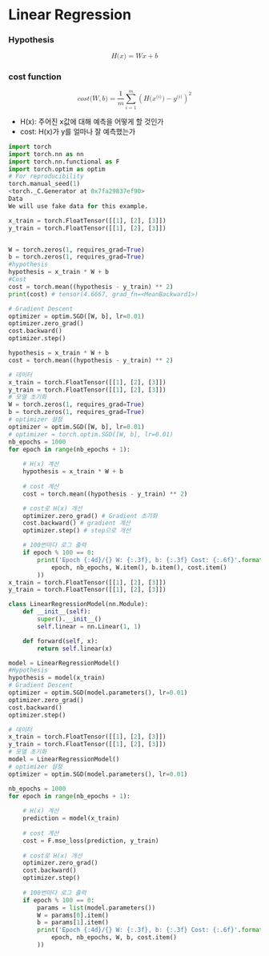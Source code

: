 # Linear Regression

### Hypothesis
<math xmlns="http://www.w3.org/1998/Math/MathML" display="block">
  <mi>H</mi>
  <mo stretchy="false">(</mo>
  <mi>x</mi>
  <mo stretchy="false">)</mo>
  <mo>=</mo>
  <mi>W</mi>
  <mi>x</mi>
  <mo>+</mo>
  <mi>b</mi>
</math>

### cost function
<math xmlns="http://www.w3.org/1998/Math/MathML" display="block">
  <mi>c</mi>
  <mi>o</mi>
  <mi>s</mi>
  <mi>t</mi>
  <mo stretchy="false">(</mo>
  <mi>W</mi>
  <mo>,</mo>
  <mi>b</mi>
  <mo stretchy="false">)</mo>
  <mo>=</mo>
  <mfrac>
    <mn>1</mn>
    <mi>m</mi>
  </mfrac>
  <munderover>
    <mo data-mjx-texclass="OP">&#x2211;</mo>
    <mrow data-mjx-texclass="ORD">
      <mi>i</mi>
      <mo>=</mo>
      <mn>1</mn>
    </mrow>
    <mi>m</mi>
  </munderover>
  <msup>
    <mrow data-mjx-texclass="INNER">
      <mo data-mjx-texclass="OPEN">(</mo>
      <mi>H</mi>
      <mo stretchy="false">(</mo>
      <msup>
        <mi>x</mi>
        <mrow data-mjx-texclass="ORD">
          <mo stretchy="false">(</mo>
          <mi>i</mi>
          <mo stretchy="false">)</mo>
        </mrow>
      </msup>
      <mo stretchy="false">)</mo>
      <mo>&#x2212;</mo>
      <msup>
        <mi>y</mi>
        <mrow data-mjx-texclass="ORD">
          <mo stretchy="false">(</mo>
          <mi>i</mi>
          <mo stretchy="false">)</mo>
        </mrow>
      </msup>
      <mo data-mjx-texclass="CLOSE">)</mo>
    </mrow>
    <mn>2</mn>
  </msup>
</math>

- H(x): 주어진 x값에 대해 예측을 어떻게 할 것인가
- cost: H(x)가 y를 얼마나 잘 예측했는가
```python
import torch
import torch.nn as nn
import torch.nn.functional as F
import torch.optim as optim
# For reproducibility
torch.manual_seed(1)
<torch._C.Generator at 0x7fa29837ef90>
Data
We will use fake data for this example.

x_train = torch.FloatTensor([[1], [2], [3]])
y_train = torch.FloatTensor([[1], [2], [3]])


W = torch.zeros(1, requires_grad=True)
b = torch.zeros(1, requires_grad=True)
#hypothesis
hypothesis = x_train * W + b
#Cost
cost = torch.mean((hypothesis - y_train) ** 2)
print(cost) # tensor(4.6667, grad_fn=<MeanBackward1>)

# Gradient Descent
optimizer = optim.SGD([W, b], lr=0.01)
optimizer.zero_grad()
cost.backward()
optimizer.step()

hypothesis = x_train * W + b
cost = torch.mean((hypothesis - y_train) ** 2)

# 데이터
x_train = torch.FloatTensor([[1], [2], [3]])
y_train = torch.FloatTensor([[1], [2], [3]])
# 모델 초기화
W = torch.zeros(1, requires_grad=True)
b = torch.zeros(1, requires_grad=True)
# optimizer 설정
optimizer = optim.SGD([W, b], lr=0.01)
# optimizer = torch.optim.SGD([W, b], lr=0.01)
nb_epochs = 1000
for epoch in range(nb_epochs + 1):
    
    # H(x) 계산
    hypothesis = x_train * W + b
    
    # cost 계산
    cost = torch.mean((hypothesis - y_train) ** 2)

    # cost로 H(x) 개선
    optimizer.zero_grad() # Gradient 초기화
    cost.backward() # gradient 계산
    optimizer.step() # step으로 개선

    # 100번마다 로그 출력
    if epoch % 100 == 0:
        print('Epoch {:4d}/{} W: {:.3f}, b: {:.3f} Cost: {:.6f}'.format(
            epoch, nb_epochs, W.item(), b.item(), cost.item()
        ))
x_train = torch.FloatTensor([[1], [2], [3]])
y_train = torch.FloatTensor([[1], [2], [3]])

class LinearRegressionModel(nn.Module):
    def __init__(self):
        super().__init__()
        self.linear = nn.Linear(1, 1)

    def forward(self, x):
        return self.linear(x)

model = LinearRegressionModel()
#Hypothesis
hypothesis = model(x_train)
# Gradient Descent
optimizer = optim.SGD(model.parameters(), lr=0.01)
optimizer.zero_grad()
cost.backward()
optimizer.step()

# 데이터
x_train = torch.FloatTensor([[1], [2], [3]])
y_train = torch.FloatTensor([[1], [2], [3]])
# 모델 초기화
model = LinearRegressionModel()
# optimizer 설정
optimizer = optim.SGD(model.parameters(), lr=0.01)

nb_epochs = 1000
for epoch in range(nb_epochs + 1):
    
    # H(x) 계산
    prediction = model(x_train)
    
    # cost 계산
    cost = F.mse_loss(prediction, y_train)
    
    # cost로 H(x) 개선
    optimizer.zero_grad()
    cost.backward()
    optimizer.step()
    
    # 100번마다 로그 출력
    if epoch % 100 == 0:
        params = list(model.parameters())
        W = params[0].item()
        b = params[1].item()
        print('Epoch {:4d}/{} W: {:.3f}, b: {:.3f} Cost: {:.6f}'.format(
            epoch, nb_epochs, W, b, cost.item()
        ))